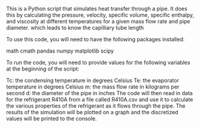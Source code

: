 This is a Python script that simulates heat transfer through a pipe. It does this by calculating the pressure, velocity, specific volume, specific enthalpy, and viscosity at different temperatures for a given mass flow rate and pipe diameter. which leads to know the capilliary tube length

To use this code, you will need to have the following packages installed:

math
cmath
pandas
numpy
matplotlib
scipy

To run the code, you will need to provide values for the following variables at the beginning of the script:

Tc: the condensing temperature in degrees Celsius
Te: the evaporator temperature in degrees Celsius
m: the mass flow rate in kilograms per second
d: the diameter of the pipe in inches
The code will then read in data for the refrigerant R410A from a file called R410A.csv and use it to calculate the various properties of the refrigerant as it flows through the pipe. The results of the simulation will be plotted on a graph and the discretized values will be printed to the console.
